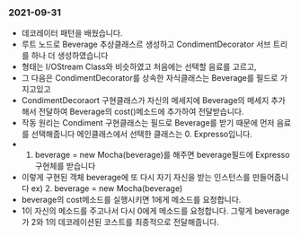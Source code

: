 ### 2021-09-31
- 데코레이터 패턴을 배웠습니다.
- 루트 노드로 Beverage 추상클래스르 생성하고 CondimentDecorator 서브 트리를 하나 더 생성하였습니다
- 형태는 I/OStream Class와 비슷하였고 처음에는 선택할 음료를 고르고,
- 그 다음은 CondimentDecorator를 상속한 자식클래스는 Beverage를 필드로 가지고있고
- CondimentDecoraort 구현클래스가 자신의 메세지에 Beverage의 메세지 추가해서 전달하여 Beverage의 cost()메소드에 추가하여 전달받습니다.
- 작동 원리는 Condiment 구현클래스는 필드로 Beverage를 받기 때문에 먼저 음료를 선택해줍니다 메인클래스에서 선택한 클래스는 0. Expresso입니다.
- 1. beverage = new Mocha(beverage)를 해주면 beverage필드에 Expresso 구현체를 받습니다
- 이렇게 구현된 객체 beverage에 또 다시 자기 자신을 받는 인스턴스를 만들어줍니다 ex) 2. beverage = new Mocha(beverage)
- beverage의 cost메소드를 실행시키면 1에게 메소드를 요청합니다.
- 1이 자신의 메소드를 주고나서 다시 0에게 메소드를 요청합니다. 그렇게 beverage가 2와 1의 데코레이션된 코스트를 최종적으로 전달해줍니다.